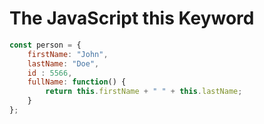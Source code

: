 # The JavaScript this Keyword

``` javascript
const person = {
	firstName: "John",
	lastName: "Doe",
	id : 5566,
	fullName: function() {
		return this.firstName + " " + this.lastName;
	}
};
